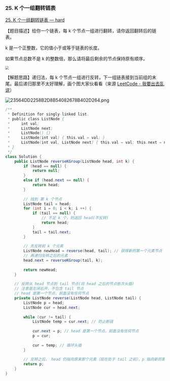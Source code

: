 ### 25. K 个一组翻转链表

[25. K 个一组翻转链表 — hard](https://leetcode-cn.com/problems/reverse-nodes-in-k-group/)

【题目描述】给你一个链表，每 k 个节点一组进行翻转，请你返回翻转后的链表。

k 是一个正整数，它的值小于或等于链表的长度。

如果节点总数不是 k 的整数倍，那么请将最后剩余的节点保持原有顺序。

<img src="https://gitee.com/veal98/images/raw/master/img/20210317174628.png" style="zoom:67%;" />

【解题思路】递归法，每 k 个节点一组进行反转，下一组链表接到当前组的末尾。最后递归那里不太好理解，画个图大家伙看看（来源 [LeetCode - 我要出去乱说](https://leetcode-cn.com/u/wo-yao-chu-qu-luan-shuo/)）

![23564DD2258B2D8B54082678B402D264.png](https://pic.leetcode-cn.com/1613901676-SzVKkL-23564DD2258B2D8B54082678B402D264.png)

```java
/**
 * Definition for singly-linked list.
 * public class ListNode {
 *     int val;
 *     ListNode next;
 *     ListNode() {}
 *     ListNode(int val) { this.val = val; }
 *     ListNode(int val, ListNode next) { this.val = val; this.next = next; }
 * }
 */
class Solution {
    public ListNode reverseKGroup(ListNode head, int k) {
        if (head == null) {
            return null;
        }
        else if (head.next == null) {
            return head; 
        }
        
        // 找到 第 k 个节点
        ListNode tail = head;
        for (int i = 0; i < k; i ++) {
            if (tail == null) {
                // 不足 k 个，则返回 head(不反转)
                return head;
            }
            tail = tail.next;
        }
        
        // 先反转前 k 个元素
        ListNode newHead = reverse(head, tail); // 获得新的第一个元素节点
        // 再递归反转之后的元素
        head.next = reverseKGroup(tail, k);
        
        return newHead;
    }
    
    // 反转从 head 节点到 tail 节点(将 head 之后的节点依次头插)
    // 注意是左闭右开，不包含 tail 节点
    // head 是第一个节点，前面没有任何节点
    private ListNode reverse(ListNode head, ListNode tail) {
        ListNode p = head;
        ListNode cur = head.next;
        
        while (cur != tail) {
            ListNode temp = cur.next; // 防止断链
            
            cur.next = p; // head 是第一个节点，前面没有任何节点
            p = cur;
            
            cur = temp; // 循环头插
        }
        
        // 反转之后， head 仍指向原来那个元素（现在处于 tail 之前），p 指向新的第一个元素
        return p;
    }
}
```

